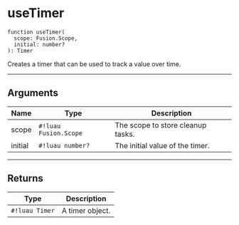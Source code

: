 <!-- This file was generated and is not intended for manual editing. -->
<!-- Run `lune run regen` to generate a fresh README. -->

# useTimer

```Luau
function useTimer(
  scope: Fusion.Scope,
  initial: number?
): Timer
```

Creates a timer that can be used to track a value over time.

---

## Arguments

| Name     | Type     | Description          |
| -------- | -------- | -------------------- |
| scope | `#!luau Fusion.Scope` | The scope to store cleanup tasks. |
| initial | `#!luau number?` | The initial value of the timer. |

---

## Returns

| Type     | Description                  |
| -------- | ---------------------------- |
| `#!luau Timer` | A timer object. |
